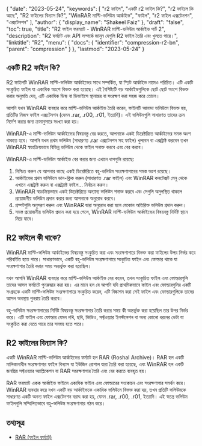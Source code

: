 {
  "date": "2023-05-24",
  "keywords": [
"r2 ফাইল",
"একটি r2 ফাইল কি?",
"r2 ফাইলে কি আছে",
"R2 ফাইলের বিন্যাস কি?",
"WinRAR মাল্টি-ভলিউম আর্কাইভ",
"ফাইল",
"r2 ফাইল এক্সটেনশন",
"এক্সটেনশন"
],
  "author": {
    "display_name": "Shakeel Faiz"
},
  "draft": "false",
  "toc": true,
  "title": "R2 ফাইল ফরম্যাট - WinRAR মাল্টি-ভলিউম আর্কাইভ পার্ট 2",
  "description": "R2 ফর্ম্যাট এবং API সম্পর্কে জানুন যেগুলি R2 ফাইল তৈরি এবং খুলতে পারে।",
  "linktitle": "R2",
  "menu": {
    "docs": {
      "identifier": "compression-r2-bn",
      "parent": "compression"
}
},
  "lastmod": "2023-05-24"
}

## একটি R2 ফাইল কি?

R2 ফাইলটি WinRAR মাল্টি-ভলিউম আর্কাইভের সাথে সম্পর্কিত, যা স্প্লিট আর্কাইভ নামেও পরিচিত। এটি একটি সংকুচিত ফাইল যা একাধিক অংশে বিভক্ত করা হয়েছে। এই বৈশিষ্ট্যটি বড় আর্কাইভগুলিকে ছোট ছোট অংশে বিভক্ত করার অনুমতি দেয়, এটি একাধিক ডিস্ক বা ডিভাইসে স্থানান্তর বা সংরক্ষণ করা সহজ করে তোলে।

আপনি যখন WinRAR ব্যবহার করে মাল্টি-ভলিউম আর্কাইভ তৈরি করেন, ফাইলটি আলাদা ভলিউমে বিভক্ত হয়, প্রতিটির নিজস্ব ফাইল এক্সটেনশন (যেমন .rar, .r00, .r01, ইত্যাদি)। এই ভলিউমগুলি সাধারণত তাদের ক্রম নির্দেশ করার জন্য ক্রমানুসারে সংখ্যা করা হয়।

WinRAR-এ মাল্টি-ভলিউম আর্কাইভের বিষয়বস্তু বের করতে, আপনাকে একই ডিরেক্টরিতে আর্কাইভের সমস্ত অংশ থাকতে হবে। আপনি যখন প্রথম ভলিউম (সাধারণত .rar এক্সটেনশন সহ ফাইল) খুলবেন বা এক্সট্রাক্ট করবেন তখন WinRAR স্বয়ংক্রিয়ভাবে বিভিন্ন ভলিউম থেকে ফাইল সনাক্ত করবে এবং বের করবে।

WinRAR-এ মাল্টি-ভলিউম আর্কাইভ বের করার জন্য এখানে ধাপগুলি রয়েছে:

1. নিশ্চিত করুন যে আপনার কাছে একই ডিরেক্টরিতে বহু-ভলিউম সংরক্ষণাগারের সমস্ত অংশ রয়েছে।
2. আর্কাইভের প্রথম ভলিউমে ডান-ক্লিক করুন (সাধারণত .rar ফাইল) এবং WinRAR কনটেক্সট মেনু থেকে এখানে এক্সট্রাক্ট করুন বা এক্সট্র্যাক্ট ফাইল... নির্বাচন করুন।
3. WinRAR স্বয়ংক্রিয়ভাবে একই ডিরেক্টরিতে অন্যান্য ভলিউম শনাক্ত করবে এবং সেগুলি অনুপস্থিত থাকলে প্রয়োজনীয় ভলিউম প্রদান করার জন্য আপনাকে অনুরোধ করবে।
4. প্রম্পটগুলি অনুসরণ করুন এবং WinRAR দ্বারা অনুরোধ করা হলে যেকোন অতিরিক্ত ভলিউম প্রদান করুন।
5. সমস্ত প্রয়োজনীয় ভলিউম প্রদান করা হয়ে গেলে, WinRAR মাল্টি-ভলিউম আর্কাইভের বিষয়বস্তু নির্দিষ্ট স্থানে নিয়ে যাবে।

## R2 ফাইলে কী থাকে?

WinRAR মাল্টি-ভলিউম আর্কাইভের বিষয়বস্তু সংকুচিত করা এবং সংরক্ষণাগারে বিভক্ত করা ফাইলের উপর নির্ভর করে পরিবর্তিত হতে পারে। সাধারণভাবে, একটি বহু-ভলিউম সংরক্ষণাগারে সংকুচিত ফাইল এবং ফোল্ডার থাকে যা সংরক্ষণাগার তৈরি করার সময় অন্তর্ভুক্ত করা হয়েছিল।

যখন আপনি WinRAR ব্যবহার করে মাল্টি-ভলিউম আর্কাইভ বের করেন, তখন সংকুচিত ফাইল এবং ফোল্ডারগুলি তাদের আসল ফর্ম্যাটে পুনরুদ্ধার করা হয়। এর মানে হল যে আপনি যদি প্রাথমিকভাবে ফাইল এবং ফোল্ডারগুলির একটি সংগ্রহকে একটি মাল্টি-ভলিউম সংরক্ষণাগারে সংকুচিত করেন, এটি নিষ্কাশন করা সেই ফাইল এবং ফোল্ডারগুলিকে তাদের আসল অবস্থায় পুনরায় তৈরি করবে।

বহু-ভলিউম সংরক্ষণাগারের নির্দিষ্ট বিষয়বস্তু সংরক্ষণাগার তৈরি করার সময় কী অন্তর্ভুক্ত করা হয়েছিল তার উপর নির্ভর করে। এটি ফাইল এবং ফোল্ডার যেমন নথি, ছবি, ভিডিও, সফ্টওয়্যার ইনস্টলেশন বা অন্য কোনো ধরনের ডেটা যা সংকুচিত করা যেতে পারে তার সমন্বয় হতে পারে।

## R2 ফাইলের বিন্যাস কি?

একটি WinRAR মাল্টি-ভলিউম আর্কাইভের ফর্ম্যাট হল RAR (Roshal Archive)। RAR হল একটি মালিকানাধীন সংরক্ষণাগার ফাইল বিন্যাস যা ইউজিন রোশাল দ্বারা তৈরি করা হয়েছে, এবং WinRAR হল একটি জনপ্রিয় সফ্টওয়্যার অ্যাপ্লিকেশন যা RAR সংরক্ষণাগার তৈরি এবং বের করতে ব্যবহৃত হয়।

RAR ফরম্যাট একক আর্কাইভ ফাইলে একাধিক ফাইল এবং ফোল্ডারের সংকোচন এবং সংরক্ষণাগার সমর্থন করে। WinRAR ব্যবহার করে যখন একটি বড় আর্কাইভকে একাধিক ভলিউমে বিভক্ত করা হয়, তখন প্রতিটি ভলিউমকে সাধারণত একটি অনন্য ফাইল এক্সটেনশন বরাদ্দ করা হয়, যেমন .rar, .r00, .r01, ইত্যাদি। এই স্বতন্ত্র ভলিউম ফাইলগুলি সম্মিলিতভাবে বহু-ভলিউম সংরক্ষণাগার গঠন করে।

## তথ্যসূত্র
* [RAR (ফাইল ফর্ম্যাট)](https://en.wikipedia.org/wiki/RAR_(file_format))


